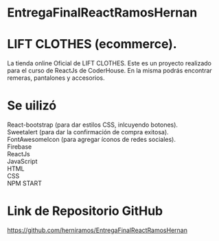 # EntregaFinalReactRamosHernan

# LIFT CLOTHES (ecommerce).
La tienda online Oficial de LIFT CLOTHES.
Este es un proyecto realizado para el curso de ReactJs de CoderHouse. En la misma podrás encontrar remeras, pantalones y accesorios.

# Se uilizó
React-bootstrap (para dar estilos CSS, inlcuyendo botones).
<br>Sweetalert (para dar la confirmación de compra exitosa).
<br>FontAwesomeIcon (para agregar íconos de redes sociales).
<br>Firebase
<br>ReactJs
<br>JavaScript
<br>HTML
<br>CSS
<br>NPM START

# Link de Repositorio GitHub

https://github.com/herniramos/EntregaFinalReactRamosHernan




